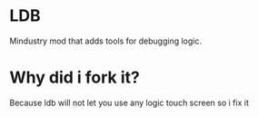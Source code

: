 # LDB

Mindustry mod that adds tools for debugging logic.

# Why did i fork it?

Because ldb will not let you use any logic touch screen so i fix it
